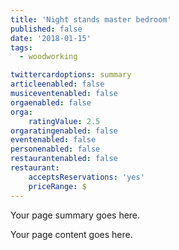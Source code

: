 ```yaml
---
title: 'Night stands master bedroom'
published: false
date: '2018-01-15'
tags:
  - woodworking

twittercardoptions: summary
articleenabled: false
musiceventenabled: false
orgaenabled: false
orga:
    ratingValue: 2.5
orgaratingenabled: false
eventenabled: false
personenabled: false
restaurantenabled: false
restaurant:
    acceptsReservations: 'yes'
    priceRange: $
---
```


Your page summary goes here.

Your page content goes here.
